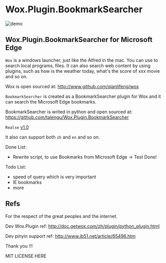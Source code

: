 Wox.Plugin.BookmarkSearcher
============================

![demo](doc/demo.gif)

## Wox.Plugin.BookmarkSearcher for Microsoft Edge

`Wox` is a windows launcher, just like the Alfred in the mac. You can use to search local programs, files. It can also search web content by using plugins, such as how is the weather today, what's the score of xxx movie and so on.

Wox is open sourced at: http://www.github.com/qianlifeng/wox

`BookmarkSearcher` is created as a BookmarkSearcher plugin for Wox and it can search the Microsoft Edge bookmarks.

BookmarkSearcher is writed in python and open sourced at: https://github.com/talengu/Wox.Plugin.BookmarkSearcher


`Realse` [v1.0](https://github.com/talengu/Wox.Plugin.BookmarkSearcher/releases)


It also can support both `zh` and `en` and so on.

Done List:
- Rewrite script, to use Bookmarks from Microsoft Edge -> Test Done!  

Todo List:
-  speed of query which is very important
-  IE bookmarks
-  more


## Refs
For the respect of the great peoples and the internet.

Dev Wox.Plugin ref: http://doc.getwox.com/zh/plugin/python_plugin.html  


Dev pinyin support ref: http://www.jb51.net/article/65496.htm

Thank you !!!

MIT LICENSE HERE
